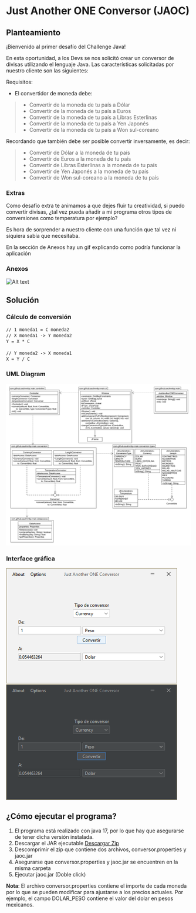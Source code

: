 # Just Another ONE Conversor (JAOC)
## Planteamiento

¡Bienvenido al primer desafío del Challenge Java!

En esta oportunidad, a los Devs se nos solicitó crear un conversor de divisas utilizando el lenguaje Java. Las características solicitadas por nuestro cliente son las siguientes:

Requisitos:

- El convertidor de moneda debe:

> - Convertir de la moneda de tu país a Dólar
> - Convertir de la moneda de tu país  a Euros
> - Convertir de la moneda de tu país  a Libras Esterlinas
> - Convertir de la moneda de tu país  a Yen Japonés
> - Convertir de la moneda de tu país  a Won sul-coreano

Recordando que también debe ser posible convertir inversamente, es decir:

> - Convertir de Dólar a la moneda de tu país
> - Convertir de Euros a la moneda de tu país
> - Convertir de Libras Esterlinas a la moneda de tu país
> - Convertir de Yen Japonés a la moneda de tu país
> - Convertir de Won sul-coreano a la moneda de tu país

### Extras

Como desafío extra te animamos a que dejes fluir tu creatividad, si puedo convertir divisas, ¿tal vez pueda añadir a mi programa otros tipos de conversiones como temperatura por ejemplo?

Es hora de sorprender a nuestro cliente con una función que tal vez ni siquiera sabía que necesitaba.

En la sección de Anexos hay un gif explicando como podría funcionar la aplicación

### Anexos

![Alt text](Dise%C3%B1o_sin_t%C3%ADtulo.gif)

## Solución
### Cálculo de conversión
```
// 1 moneda1 = C moneda2
// X moneda1 -> Y moneda2
Y = X * C

// Y moneda2 -> X moneda1
X = Y / C
```

### UML Diagram

![UML](UML/JustAnotherONEConversor.png)

### Interface gráfica
![interfaz light](conversorLight.png)
![interfaz dark](conversorDark.png)

## ¿Cómo ejecutar el programa?
1. El programa está realizado con java 17, por lo que hay que asegurarse de tener dicha versión instalada. 
2. Descargar el JAR ejecutable
[Descargar Zip](https://github.com/SaulMMBP/JustAnotherONEConversor/releases/download/v1.0.0/Conversor_de_moneda_-_ChallengeONE_java.zip)
3. Descomprimir el zip que contiene dos archivos, conversor.properties y jaoc.jar
4. Asegurarse que conversor.properties y jaoc.jar se encuentren en la misma carpeta
5. Ejecutar jaoc.jar (Doble click)

**Nota**: El archivo conversor.properties contiene el importe de cada moneda por lo que se pueden modificar para ajustarse a los precios actuales. Por ejemplo, el campo DOLAR_PESO contiene el valor del dolar en pesos mexicanos.
